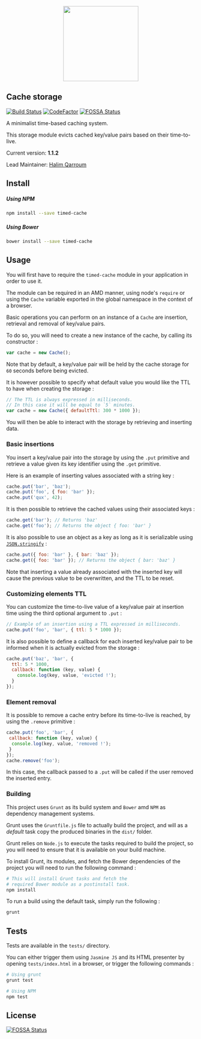 <p align="center">
 <img width="200" src="https://upload.wikimedia.org/wikipedia/commons/thumb/4/49/Applications-database.svg/240px-Applications-database.svg.png" />
</p>

## Cache storage

[![Build Status](https://travis-ci.org/HQarroum/timed-cache.svg?branch=master)](https://travis-ci.org/HQarroum/timed-cache)
[![CodeFactor](https://www.codefactor.io/repository/github/hqarroum/timed-cache/badge)](https://www.codefactor.io/repository/github/hqarroum/timed-cache)
[![FOSSA Status](https://app.fossa.io/api/projects/git%2Bgithub.com%2FHQarroum%2Ftimed-cache.svg?type=shield)](https://app.fossa.io/projects/git%2Bgithub.com%2FHQarroum%2Ftimed-cache?ref=badge_shield)

A minimalist time-based caching system.

This storage module evicts cached key/value pairs based on their time-to-live.

Current version: **1.1.2**

Lead Maintainer: [Halim Qarroum](mailto:hqm.post@gmail.com)

## Install

##### Using NPM

```bash
npm install --save timed-cache
```

##### Using Bower

```bash
bower install --save timed-cache
```

## Usage

You will first have to require the `timed-cache` module in your application in order to use it.

The module can be required in an AMD manner, using node's `require` or using the `Cache` variable exported in the global namespace in the context of a browser.

Basic operations you can perform on an instance of a `Cache` are insertion, retrieval and removal of key/value pairs.

To do so, you will need to create a new instance of the cache, by calling its constructor :

```javascript
var cache = new Cache();
```
Note that by default, a key/value pair will be held by the cache storage for `60` seconds before being evicted.

It is however possible to specify what default value you would like the TTL to have when creating the storage :

```javascript
// The TTL is always expressed in milliseconds.
// In this case it will be equal to `5` minutes.
var cache = new Cache({ defaultTtl: 300 * 1000 });
```

You will then be able to interact with the storage by retrieving and inserting data.

### Basic insertions

You insert a key/value pair into the storage by using the `.put` primitive and retrieve a value given its key identifier using the `.get` primitive.

Here is an example of inserting values associated with a string key :

```javascript
cache.put('bar', 'baz');
cache.put('foo', { foo: 'bar' });
cache.put('qux', 42);
```

It is then possible to retrieve the cached values using their associated keys :

```javascript
cache.get('bar'); // Returns 'baz'
cache.get('foo'); // Returns the object { foo: 'bar' }
```

It is also possible to use an object as a key as long as it is serializable using [`JSON.stringify`](https://developer.mozilla.org/fr/docs/Web/JavaScript/Reference/Objets_globaux/JSON/stringify) :

```javascript
cache.put({ foo: 'bar' }, { bar: 'baz' });
cache.get({ foo: 'bar' }); // Returns the object { bar: 'baz' }
```

Note that inserting a value already associated with the inserted key will cause the previous value to be overwritten, and the TTL to be reset.

### Customizing elements TTL

You can customize the time-to-live value of a key/value pair at insertion time using the third optional argument to `.put` :

```javascript
// Example of an insertion using a TTL expressed in milliseconds.
cache.put('foo', 'bar', { ttl: 5 * 1000 });
```

It is also possible to define a callback for each inserted key/value pair to be informed when it is actually evicted from the storage :

```javascript
cache.put('baz', 'bar', {
  ttl: 5 * 1000,
  callback: function (key, value) {
    console.log(key, value, 'evicted !');
  }
});
```

### Element removal

It is possible to remove a cache entry before its time-to-live is reached, by using the `.remove` primitive :

```javascript
cache.put('foo', 'bar', {
 callback: function (key, value) {
  console.log(key, value, 'removed !');
 }
});
cache.remove('foo');
```

In this case, the callback passed to a `.put` will be called if the user removed the inserted entry.

### Building

This project uses `Grunt` as its build system and `Bower` amd `NPM` as dependency management systems.

Grunt uses the `Gruntfile.js` file to actually build the project, and will as a *default* task copy the produced binaries in the `dist/` folder.

Grunt relies on `Node.js` to execute the tasks required to build the project, so you will need to ensure that it is available on your build machine.

To install Grunt, its modules, and fetch the Bower dependencies of the project you will need to run the following command :

```bash
# This will install Grunt tasks and fetch the
# required Bower module as a postinstall task.
npm install
```

To run a build using the default task, simply run the following :

```bash
grunt
```

## Tests

Tests are available in the `tests/` directory.

You can either trigger them using `Jasmine JS` and its HTML presenter by opening `tests/index.html` in a browser, or trigger the following commands :

```bash
# Using grunt
grunt test

# Using NPM
npm test
```


## License
[![FOSSA Status](https://app.fossa.io/api/projects/git%2Bgithub.com%2FHQarroum%2Ftimed-cache.svg?type=large)](https://app.fossa.io/projects/git%2Bgithub.com%2FHQarroum%2Ftimed-cache?ref=badge_large)
